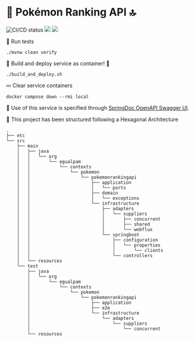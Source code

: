 # 🦆 Pokémon Ranking API 🔝

![CI/CD status](https://github.com/erickgualpa/pokemon-ranking-api/actions/workflows/main.yml/badge.svg)
[![](https://img.shields.io/badge/Spring%20Boot%20Version-3.3.2-blue)](/pom.xml)
[![](https://img.shields.io/badge/Java%20Version-21-blue)](/pom.xml)

🧪 Run tests
<br>

```shell script
./mvnw clean verify
```

🚀 Build and deploy service as container! 🐳
<br>

```shell script
./build_and_deploy.sh
```

💤 Clear service containers

```shell script
docker compose down --rmi local
``` 

🔹 Use of this service is specified through [SpringDoc OpenAPI Swagger UI](http://localhost:8080/swagger-ui/index.html).

📣 This project has been structured following a Hexagonal Architecture

[//]: # (Directory tree below was generated using 'tree -d -I target' command)

```
.
├── etc
└── src
    ├── main
    │   ├── java
    │   │   └── org
    │   │       └── egualpam
    │   │           └── contexts
    │   │               └── pokemon
    │   │                   └── pokemonrankingapi
    │   │                       ├── application
    │   │                       │   └── ports
    │   │                       ├── domain
    │   │                       │   └── exceptions
    │   │                       └── infrastructure
    │   │                           ├── adapters
    │   │                           │   └── suppliers
    │   │                           │       ├── concurrent
    │   │                           │       ├── shared
    │   │                           │       └── webflux
    │   │                           └── springboot
    │   │                               ├── configuration
    │   │                               │   └── properties
    │   │                               │       └── clients
    │   │                               └── controllers
    │   └── resources
    └── test
        ├── java
        │   └── org
        │       └── egualpam
        │           └── contexts
        │               └── pokemon
        │                   └── pokemonrankingapi
        │                       ├── application
        │                       ├── e2e
        │                       └── infrastructure
        │                           └── adapters
        │                               └── suppliers
        │                                   └── concurrent
        └── resources
```
